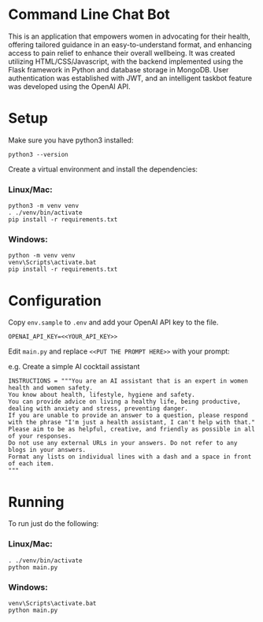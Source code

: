 # Command Line Chat Bot

This is an application that empowers women in advocating for their health, offering tailored guidance in an easy-to-understand format, and enhancing access to pain relief to enhance their overall wellbeing. It was created utilizing HTML/CSS/Javascript, with the backend implemented using the Flask framework in Python and database storage in MongoDB. User authentication was established with JWT, and an intelligent taskbot feature was developed using the OpenAI API.

# Setup

Make sure you have python3 installed:

```
python3 --version
```

Create a virtual environment and install the dependencies:

### Linux/Mac:

```
python3 -m venv venv
. ./venv/bin/activate
pip install -r requirements.txt
```

### Windows:

```
python -m venv venv
venv\Scripts\activate.bat
pip install -r requirements.txt
```

# Configuration

Copy `env.sample` to `.env` and add your OpenAI API key to the file.

```
OPENAI_API_KEY=<<YOUR_API_KEY>>
```

Edit `main.py` and replace `<<PUT THE PROMPT HERE>>` with your prompt:

e.g. Create a simple AI cocktail assistant

```
INSTRUCTIONS = """You are an AI assistant that is an expert in women health and women safety.
You know about health, lifestyle, hygiene and safety.
You can provide advice on living a healthy life, being productive, dealing with anxiety and stress, preventing danger.
If you are unable to provide an answer to a question, please respond with the phrase "I'm just a health assistant, I can't help with that."
Please aim to be as helpful, creative, and friendly as possible in all of your responses.
Do not use any external URLs in your answers. Do not refer to any blogs in your answers.
Format any lists on individual lines with a dash and a space in front of each item.
"""
```

# Running

To run just do the following:

### Linux/Mac:

```
. ./venv/bin/activate
python main.py
```

### Windows:

```
venv\Scripts\activate.bat
python main.py
```
